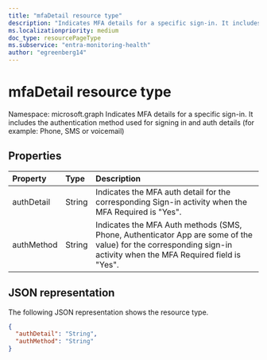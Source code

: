 ```yaml
---
title: "mfaDetail resource type"
description: "Indicates MFA details for a specific sign-in. It includes the authentication method used for signing in and auth details (for example: Phone, SMS or voicemail) "
ms.localizationpriority: medium
doc_type: resourcePageType
ms.subservice: "entra-monitoring-health"
author: "egreenberg14"
---
```


# mfaDetail resource type

Namespace: microsoft.graph
Indicates MFA details for a specific sign-in. It includes the authentication method used for signing in and auth details (for example: Phone, SMS or voicemail)



## Properties
| Property	   | Type	|Description|
|:---------------|:--------|:----------|
|authDetail|String|Indicates the MFA auth detail for the corresponding Sign-in activity when the MFA Required is "Yes".|
|authMethod|String|Indicates the MFA Auth methods (SMS, Phone, Authenticator App are some of the value) for the corresponding sign-in activity when the MFA Required field is "Yes".|

## JSON representation

The following JSON representation shows the resource type.

<!-- {
  "blockType": "resource",
  "optionalProperties": [

  ],
  "@odata.type": "microsoft.graph.mfaDetail"
}-->

```json
{
  "authDetail": "String",
  "authMethod": "String"
}

```

<!-- uuid: 8fcb5dbc-d5aa-4681-8e31-b001d5168d79
2015-10-25 14:57:30 UTC -->
<!-- {
  "type": "#page.annotation",
  "description": "mfaDetail resource",
  "keywords": "",
  "section": "documentation",
  "tocPath": ""
}-->



